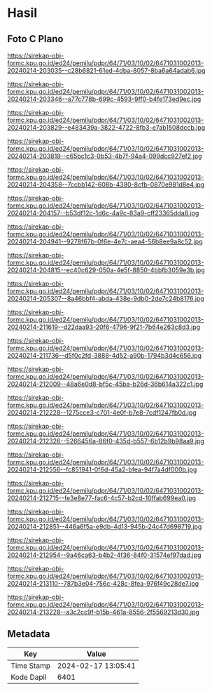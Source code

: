 # Hasil

## Foto C Plano

https://sirekap-obj-formc.kpu.go.id/ed24/pemilu/pdpr/64/71/03/10/02/6471031002013-20240214-203035--c28b6821-61ed-4dba-8057-8ba6a64adab6.jpg

https://sirekap-obj-formc.kpu.go.id/ed24/pemilu/pdpr/64/71/03/10/02/6471031002013-20240214-203346--a77c778b-699c-4593-9ff0-b4fe173ed9ec.jpg

https://sirekap-obj-formc.kpu.go.id/ed24/pemilu/pdpr/64/71/03/10/02/6471031002013-20240214-203829--e483439a-3822-4722-8fb3-e7ab1508dccb.jpg

https://sirekap-obj-formc.kpu.go.id/ed24/pemilu/pdpr/64/71/03/10/02/6471031002013-20240214-203819--c65bc1c3-0b53-4b7f-94a4-099dcc927ef2.jpg

https://sirekap-obj-formc.kpu.go.id/ed24/pemilu/pdpr/64/71/03/10/02/6471031002013-20240214-204358--7ccbb142-608b-4380-8cfb-0870e981d8e4.jpg

https://sirekap-obj-formc.kpu.go.id/ed24/pemilu/pdpr/64/71/03/10/02/6471031002013-20240214-204157--b53df12c-1d6c-4a9c-83a9-cff23365dda8.jpg

https://sirekap-obj-formc.kpu.go.id/ed24/pemilu/pdpr/64/71/03/10/02/6471031002013-20240214-204941--9278f67b-0f6e-4e7c-aea4-56b8ee9a8c52.jpg

https://sirekap-obj-formc.kpu.go.id/ed24/pemilu/pdpr/64/71/03/10/02/6471031002013-20240214-204815--ec40c629-050a-4e5f-8850-4bbfb3059e3b.jpg

https://sirekap-obj-formc.kpu.go.id/ed24/pemilu/pdpr/64/71/03/10/02/6471031002013-20240214-205307--8a46bbf4-abda-438e-9db0-2de7c24b8176.jpg

https://sirekap-obj-formc.kpu.go.id/ed24/pemilu/pdpr/64/71/03/10/02/6471031002013-20240214-211619--d22daa93-20f6-4796-9f21-7b64e263c8d3.jpg

https://sirekap-obj-formc.kpu.go.id/ed24/pemilu/pdpr/64/71/03/10/02/6471031002013-20240214-211736--d5f0c2fd-3888-4d52-a90b-1794b3d4c656.jpg

https://sirekap-obj-formc.kpu.go.id/ed24/pemilu/pdpr/64/71/03/10/02/6471031002013-20240214-212009--48a6e0d8-bf5c-45ba-b26d-36b614a322c1.jpg

https://sirekap-obj-formc.kpu.go.id/ed24/pemilu/pdpr/64/71/03/10/02/6471031002013-20240214-212228--1275cce3-c701-4e0f-b7e8-7cdf1247fb0d.jpg

https://sirekap-obj-formc.kpu.go.id/ed24/pemilu/pdpr/64/71/03/10/02/6471031002013-20240214-212326--5266456a-86f0-435d-b557-6b12b9b98aa9.jpg

https://sirekap-obj-formc.kpu.go.id/ed24/pemilu/pdpr/64/71/03/10/02/6471031002013-20240214-212556--fc851941-0f6d-45a2-bfea-94f7a4df000b.jpg

https://sirekap-obj-formc.kpu.go.id/ed24/pemilu/pdpr/64/71/03/10/02/6471031002013-20240214-212715--fe3e8e77-fac6-4c57-b2cd-10ffab699ea0.jpg

https://sirekap-obj-formc.kpu.go.id/ed24/pemilu/pdpr/64/71/03/10/02/6471031002013-20240214-212851--446a6f5a-e9db-4d13-945b-24c47d698719.jpg

https://sirekap-obj-formc.kpu.go.id/ed24/pemilu/pdpr/64/71/03/10/02/6471031002013-20240214-212954--9a46ca63-b4b2-4f36-84f0-31574ef97dad.jpg

https://sirekap-obj-formc.kpu.go.id/ed24/pemilu/pdpr/64/71/03/10/02/6471031002013-20240214-213110--787b3e04-756c-428c-8fea-976f49c28de7.jpg

https://sirekap-obj-formc.kpu.go.id/ed24/pemilu/pdpr/64/71/03/10/02/6471031002013-20240214-213228--a3c2cc9f-b15b-461a-8556-2f5569213d30.jpg


## Metadata

| Key        | Value               |
| ---------- | ------------------- |
| Time Stamp | 2024-02-17 13:05:41 |
| Kode Dapil | 6401                |



